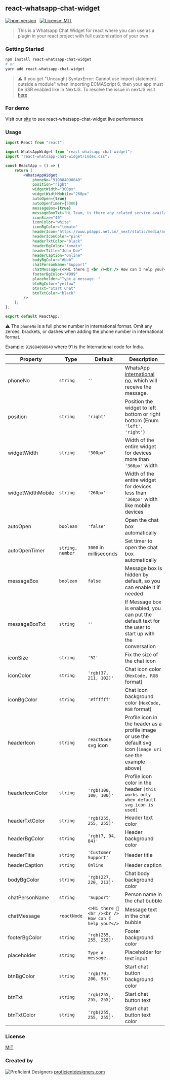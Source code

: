 ## react-whatsapp-chat-widget

[![npm version](https://badge.fury.io/js/react-whatsapp-chat-widget.svg)](https://www.npmjs.com/package/react-whatsapp-chat-widget) &nbsp; [![License: MIT](https://img.shields.io/badge/License-MIT-yellow.svg)](https://github.com/proficientdesigners/react-whatsapp-chat-widget/blob/master/LICENSE)

> This is a Whatsapp Chat Widget for react where you can use as a plugin in your react project with full customization of your own.

### Getting Started

```bash
npm install react-whatsapp-chat-widget
# or
yarn add react-whatsapp-chat-widget
```

> ⚠️ If you get "Uncaught SyntaxError: Cannot use import statement outside a module" when importing ECMAScript 6, then your app must be SSR enabled like in NextJS. To resolve the issue in nextJS visit [here](https://nextjs.org/docs/advanced-features/dynamic-import#with-no-ssr)

### For demo

Visit our [site](https://www.proficientdesigners.com/ "Proficient Designers") to see react-whatsapp-chat-widget live performance

### Usage

```jsx
import React from "react";

import WhatsAppWidget from "react-whatsapp-chat-widget";
import "react-whatsapp-chat-widget/index.css";

const ReactApp = () => {
	return (
		<WhatsAppWidget
			phoneNo="919884098840"
			position="right"
			widgetWidth="300px"
			widgetWidthMobile="260px"
			autoOpen={true}
			autoOpenTimer={5000}
			messageBox={true}
			messageBoxTxt="Hi Team, is there any related service available ?"
			iconSize="40"
			iconColor="white"
			iconBgColor="tomato"
			headerIcon="https://www.pdapps.net.in/_next/static/media/android-chrome-192x192.9a39c2c7.png"
			headerIconColor="pink"
			headerTxtColor="black"
			headerBgColor="tomato"
			headerTitle="John Doe"
			headerCaption="Online"
			bodyBgColor="#bbb"
			chatPersonName="Support"
			chatMessage={<>Hi there 👋 <br /><br /> How can I help you?</>}
			footerBgColor="#999"
			placeholder="Type a message.."
			btnBgColor="yellow"
			btnTxt="Start Chat"
			btnTxtColor="black"
		/>
	);
};

export default ReactApp;
```

⚠️ The `phoneNo` is a full phone number in international format. Omit any zeroes, brackets, or dashes when adding the phone number in international format.

Example: `919884098840` where 91 is the International code for India.


| Property          | Type             | Default                                            | Description                                                                                                                                      |
| ----------------- | ---------------- | -------------------------------------------------- | ------------------------------------------------------------------------------------------------------------------------------------------------ |
| phoneNo           | `string`         | `''`                                               | WhatsApp [international no.](https://faq.whatsapp.com/general/contacts/how-to-add-an-international-phone-number) which will receive the message. |
| position          | `string`         | `'right'`                                          | Position the widget to left bottom or right bottom (Enum `'left', 'right'`)                                                                      |
| widgetWidth       | `string`         | `'300px'`                                          | Width of the entire widget for devices more than `'360px'` width                                                                                 |
| widgetWidthMobile | `string`         | `'260px'`                                          | Width of the entire widget for devices less than `'360px'` width like mobile devices                                                             |
| autoOpen          | `boolean`        | `'false'`                                          | Open the chat box automatically                                                                                                                  |
| autoOpenTimer     | `string, number` | `3000` in milliseconds                             | Set timer to open the chat box automatically                                                                                                     |
| messageBox        | `boolean`        | `false`                                            | Message box is hidden by default, so you can enable it if needed                                                                                 |
| messageBoxTxt     | `string`         | `''`                                               | If Message box is enabled, you can put the default text for the user to start up with the conversation                                           |
| iconSize          | `string`         | `'52'`                                             | Fix the size of the chat icon                                                                                                                    |
| iconColor         | `string`         | `'rgb(37, 211, 102)'`                              | Chat icon color (`HexCode, RGB` format)                                                                                                          |
| iconBgColor       | `string`         | `'#ffffff'`                                        | Chat icon background color (`HexCode, RGB` format)                                                                                               |
| headerIcon        | `string`         | `reactNode` svg icon                               | Profile icon in the header as a profile image or use the default svg icon (`image uri` see the example above)                                    |
| headerIconColor   | `string`         | `'rgb(100, 100, 100)'`                             | Profile icon color in the header `(this works only when default svg icon is used)`                                                               |
| headerTxtColor    | `string`         | `'rgb(255, 255, 255)'`                             | Header text color                                                                                                                                |
| headerBgColor     | `string`         | `'rgb(7, 94, 84)'`                                 | Header background color                                                                                                                          |
| headerTitle       | `string`         | `'Customer Support'`                               | Header title                                                                                                                                     |
| headerCaption     | `string`         | `Online`                                           | Header caption                                                                                                                                   |
| bodyBgColor       | `string`         | `'rgb(227, 220, 213)'`                             | Chat body background color                                                                                                                       |
| chatPersonName    | `string`         | `'Support'`                                        | Person name in the chat bubble                                                                                                                   |
| chatMessage       | `reactNode`      | `<>Hi there 👋 <br /><br /> How can I help you?</>` | Message text in the chat bubble                                                                                                                  |
| footerBgColor     | `string`         | `'rgb(255, 255, 255)'`                             | Footer background color                                                                                                                          |
| placeholder       | `string`         | `Type a message..`                                 | Placeholder for text input                                                                                                                       |
| btnBgColor        | `string`         | `'rgb(79, 206, 93)'`                               | Start chat button background color                                                                                                               |
| btnTxt            | `string`         | `'rgb(255, 255, 255)'`                             | Start chat button text                                                                                                                           |
| btnTxtColor       | `string`         | `'rgb(255, 255, 255)'`                             | Start chat button text color                                                                                                                     |

### License

[MIT](https://github.com/proficientdesigners/react-whatsapp-chat-widget/blob/master/LICENSE)

### Created by

![Proficient Designers](https://download.proficientdesigners.in/favicon-32x32.png "Proficient Designers")
[proficientdesigners.com](https://proficientdesigners.com/)
